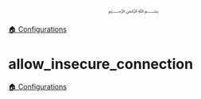 <p align=center>
   ﷽
</p>

[🏠 Configurations](/docs/CONFIGURATION.md)

# allow_insecure_connection


[🏠 Configurations](/docs/CONFIGURATION.md)

